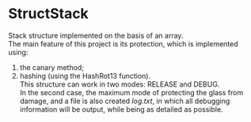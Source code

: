 # StructStack
Stack structure implemented on the basis of an array.  
The main feature of this project is its protection, which is implemented using:  
1) the canary method;  
2) hashing (using the HashRot13 function).  
This structure can work in two modes: RELEASE and DEBUG.  
In the second case, the maximum mode of protecting the glass from damage, and a file is also created *log.txt*, in which all debugging information will be output, while being as detailed as possible.
